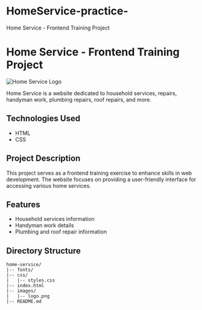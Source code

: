 # HomeService-practice-
Home Service - Frontend Training Project

# Home Service - Frontend Training Project

![Home Service Logo](link-to-your-logo.png)

Home Service is a website dedicated to household services, repairs, handyman work, plumbing repairs, roof repairs, and more.

## Technologies Used

- HTML
- CSS

## Project Description

This project serves as a frontend training exercise to enhance skills in web development. The website focuses on providing a user-friendly interface for accessing various home services.

## Features

- Household services information
- Handyman work details
- Plumbing and roof repair information


## Directory Structure

```plaintext
home-service/
|-- fonts/
|-- css/
|   |-- styles.css
|-- index.html
|-- images/
|   |-- logo.png
|-- README.md
